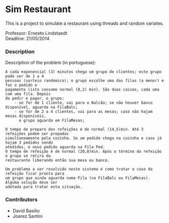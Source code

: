 Sim Restaurant
==============

This is a project to simulate a restaurant using threads and random variates.

Professor: Ernesto Lindstaedt  
Deadline: 21/05/2014

### Description

Description of the problem (in portuguese):
 
    A cada exponencial (3) minutos chega um grupo de clientes; este grupo pode ser de 1 a 4 
    pessoas (sorteio randomico); o grupo escolhe uma das filas (a menor) e faz o pedido e 
    pagamento (isto consome normal (8,2) min). São duas caixas, cada uma com uma fila. Depois 
    de pedir e pagar, o grupo: 
        - se for de 1 cliente, vai para o Balcão; se não houver banco disponível, aguarda na FilaBalc; 
        - se for de 2 a 4 clientes, vai para as mesas; caso não hajam mesas disponíveis, 
          o grupo aguarda em FilaMesas; 
     
    O tempo de preparo das refeições é de normal (14,5)min. Até 3 refeições podem ser prepadas 
    simultaneamente pela cozinha. Se um pedido chega na cozinha e caso já hajam 3 pedidos sendo 
    atedidos, o novo pedido aguarda na Fila Ped. 
    O tempo de refeição é de normal (20,8)min. Após o término da refeição o grupo se retira do 
    restaurante liberando então sua mesa ou banco. 
    
    Um problema a ser resolvido neste sistema é como tratar o caso da refeição ficar pronta para 
    um grupo que ainda aguarda numa Fila (na FilaBalc ou FilaMesas). Alguma solução deve ser 
    adotada para tratar esta situação. 


### Contributors

- David Basilio
- Joarez Santini